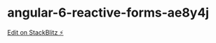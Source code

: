 # angular-6-reactive-forms-ae8y4j

[Edit on StackBlitz ⚡️](https://stackblitz.com/edit/angular-6-reactive-forms-ae8y4j)